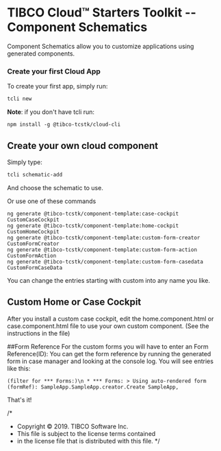# TIBCO Cloud™ Starters Toolkit -- Component Schematics 

Component Schematics allow you to customize applications using generated components.

### Create your first Cloud App

To create your first app, simply run:

```bash
tcli new 
```
**Note**: if you don't have tcli run:
```
npm install -g @tibco-tcstk/cloud-cli
```

## Create your own cloud component
Simply type:
```bash
tcli schematic-add
```
And choose the schematic to use.

Or use one of these commands 
```
ng generate @tibco-tcstk/component-template:case-cockpit CustomCaseCockpit
ng generate @tibco-tcstk/component-template:home-cockpit CustomHomeCockpit
ng generate @tibco-tcstk/component-template:custom-form-creator CustomFormCreator
ng generate @tibco-tcstk/component-template:custom-form-action CustomFormAction
ng generate @tibco-tcstk/component-template:custom-form-casedata CustomFormCaseData

```
You can change the entries starting with custom into any name you like.

## Custom Home or Case Cockpit
After you install a custom case cockpit, edit the home.component.html or case.component.html file to use your own custom component. (See the instructions in the file)


##Form Reference
For the custom forms you will have to enter an Form Reference(ID):
You can get the form reference by running the generated form in case manager and looking at the console log.
You will see entries like this:
 ```
 (filter for *** Forms:)\n * *** Forms: > Using auto-rendered form (formRef): SampleApp.SampleApp.creator.Create SampleApp,
```

That's it!

/*
* Copyright © 2019. TIBCO Software Inc.
* This file is subject to the license terms contained
* in the license file that is distributed with this file.
 */
